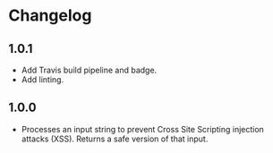 # Changelog

## 1.0.1
- Add Travis build pipeline and badge.
- Add linting.

## 1.0.0
- Processes an input string to prevent Cross Site Scripting injection attacks (XSS). Returns a safe version of that input.
